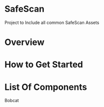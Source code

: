 # SafeScan
Project to Include all common SafeScan Assets

# Overview

# How to Get Started

# List Of Components
 Bobcat
